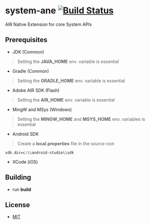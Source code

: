 system-ane [![Build Status](https://travis-ci.org/ane-community/system-ane.png?branch=master)](https://travis-ci.org/ane-community/system-ane)
==========

AIR Native Extension for core System APIs

## Prerequisites

* JDK (Common)

> Setting the **JAVA_HOME** env. variable is essential

* Gradle (Common)

> Setting the **GRADLE_HOME** env. variable is essential

* Adobe AIR SDK (Flash)

> Setting the **AIR_HOME** env. variable is essential

* MingW and MSys (Windows)

> Setting the **MINGW_HOME** and **MSYS_HOME** env. variables is essential

* Android SDK

> Create a **local.properties** file in the source root

    sdk.dir=c:\\android-studio\\sdk

* XCode (iOS)

## Building

* run **build**

## License

* [MIT](http://opensource.org/licenses/MIT)
